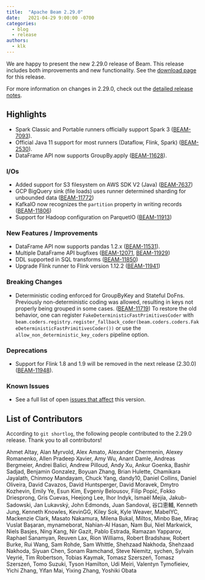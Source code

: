 ```yaml
---
title:  "Apache Beam 2.29.0"
date:   2021-04-29 9:00:00 -0700
categories:
  - blog
  - release
authors:
  - klk
---
```

<!--
Licensed under the Apache License, Version 2.0 (the "License");
you may not use this file except in compliance with the License.
You may obtain a copy of the License at
http://www.apache.org/licenses/LICENSE-2.0
Unless required by applicable law or agreed to in writing, software
distributed under the License is distributed on an "AS IS" BASIS,
WITHOUT WARRANTIES OR CONDITIONS OF ANY KIND, either express or implied.
See the License for the specific language governing permissions and
limitations under the License.
-->

We are happy to present the new 2.29.0 release of Beam.
This release includes both improvements and new functionality.
See the [download page](/get-started/downloads/#2290-2021-04-15) for this release.

<!--more-->

For more information on changes in 2.29.0, check out the [detailed release notes](https://issues.apache.org/jira/secure/ReleaseNote.jspa?projectId=12319527&version=12349629).

## Highlights

* Spark Classic and Portable runners officially support Spark 3 ([BEAM-7093](https://issues.apache.org/jira/browse/BEAM-7093)).
* Official Java 11 support for most runners (Dataflow, Flink, Spark) ([BEAM-2530](https://issues.apache.org/jira/browse/BEAM-2530)).
* DataFrame API now supports GroupBy.apply ([BEAM-11628](https://issues.apache.org/jira/browse/BEAM-11628)).

### I/Os

* Added support for S3 filesystem on AWS SDK V2 (Java) ([BEAM-7637](https://issues.apache.org/jira/browse/BEAM-7637))
* GCP BigQuery sink (file loads) uses runner determined sharding for unbounded data ([BEAM-11772](https://issues.apache.org/jira/browse/BEAM-11772))
* KafkaIO now recognizes the `partition` property in writing records ([BEAM-11806](https://issues.apache.org/jira/browse/BEAM-11806))
* Support for Hadoop configuration on ParquetIO ([BEAM-11913](https://issues.apache.org/jira/browse/BEAM-11913))

### New Features / Improvements

* DataFrame API now supports pandas 1.2.x ([BEAM-11531](https://issues.apache.org/jira/browse/BEAM-11531)).
* Multiple DataFrame API bugfixes ([BEAM-12071](https://issues.apache.org/jira/browse/BEAM-12071), [BEAM-11929](https://issues.apache.org/jira/browse/BEAM-11929))
* DDL supported in SQL transforms ([BEAM-11850](https://issues.apache.org/jira/browse/BEAM-11850))
* Upgrade Flink runner to Flink version 1.12.2 ([BEAM-11941](https://issues.apache.org/jira/browse/BEAM-11941))

### Breaking Changes

* Deterministic coding enforced for GroupByKey and Stateful DoFns.  Previously non-deterministic coding was allowed, resulting in keys not properly being grouped in some cases. ([BEAM-11719](https://issues.apache.org/jira/browse/BEAM-11719))
  To restore the old behavior, one can register `FakeDeterministicFastPrimitivesCoder` with
  `beam.coders.registry.register_fallback_coder(beam.coders.coders.FakeDeterministicFastPrimitivesCoder())`
  or use the `allow_non_deterministic_key_coders` pipeline option.

### Deprecations

* Support for Flink 1.8 and 1.9 will be removed in the next release (2.30.0) ([BEAM-11948](https://issues.apache.org/jira/browse/BEAM-11948)).

### Known Issues

* See a full list of open [issues that affect](https://issues.apache.org/jira/issues/?jql=project%20%3D%20BEAM%20AND%20affectedVersion%20%3D%202.29.0%20ORDER%20BY%20priority%20DESC%2C%20updated%20DESC) this version.

## List of Contributors

According to `git shortlog`, the following people contributed to the 2.29.0 release. Thank you to all contributors!

Ahmet Altay, Alan Myrvold, Alex Amato, Alexander Chermenin, Alexey Romanenko,
Allen Pradeep Xavier, Amy Wu, Anant Damle, Andreas Bergmeier, Andrei Balici,
Andrew Pilloud, Andy Xu, Ankur Goenka, Bashir Sadjad, Benjamin Gonzalez, Boyuan
Zhang, Brian Hulette, Chamikara Jayalath, Chinmoy Mandayam, Chuck Yang,
dandy10, Daniel Collins, Daniel Oliveira, David Cavazos, David Huntsperger,
David Moravek, Dmytro Kozhevin, Emily Ye, Esun Kim, Evgeniy Belousov, Filip
Popić, Fokko Driesprong, Gris Cuevas, Heejong Lee, Ihor Indyk, Ismaël Mejía,
Jakub-Sadowski, Jan Lukavský, John Edmonds, Juan Sandoval, 谷口恵輔, Kenneth
Jung, Kenneth Knowles, KevinGG, Kiley Sok, Kyle Weaver, MabelYC, Mackenzie
Clark, Masato Nakamura, Milena Bukal, Miltos, Minbo Bae, Miraç Vuslat Başaran,
mynameborat, Nahian-Al Hasan, Nam Bui, Niel Markwick, Niels Basjes, Ning Kang,
Nir Gazit, Pablo Estrada, Ramazan Yapparov, Raphael Sanamyan, Reuven Lax, Rion
Williams, Robert Bradshaw, Robert Burke, Rui Wang, Sam Rohde, Sam Whittle,
Shehzaad Nakhoda, Shehzaad Nakhoda, Siyuan Chen, Sonam Ramchand, Steve Niemitz,
sychen, Sylvain Veyrié, Tim Robertson, Tobias Kaymak, Tomasz Szerszeń, Tomasz
Szerszeń, Tomo Suzuki, Tyson Hamilton, Udi Meiri, Valentyn Tymofieiev, Yichi
Zhang, Yifan Mai, Yixing Zhang, Yoshiki Obata
